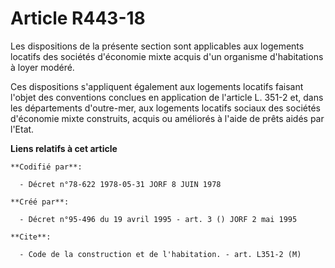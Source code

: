 # Article R443-18

Les dispositions de la présente section sont applicables aux logements locatifs des sociétés d'économie mixte acquis d'un
organisme d'habitations à loyer modéré.

Ces dispositions s'appliquent également aux logements locatifs faisant l'objet des conventions conclues en application de
l'article L. 351-2 et, dans les départements d'outre-mer, aux logements locatifs sociaux des sociétés d'économie mixte
construits, acquis ou améliorés à l'aide de prêts aidés par l'Etat.

**Liens relatifs à cet article**

	**Codifié par**:

	  - Décret n°78-622 1978-05-31 JORF 8 JUIN 1978

	**Créé par**:

	  - Décret n°95-496 du 19 avril 1995 - art. 3 () JORF 2 mai 1995

	**Cite**:

	  - Code de la construction et de l'habitation. - art. L351-2 (M)
